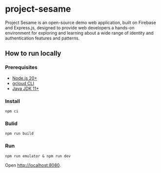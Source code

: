 # project-sesame

Project Sesame is an open-source demo web application, built on Firebase and Express.js, designed to provide web developers a hands-on environment for exploring and learning about a wide range of identity and authentication features and patterns.

## How to run locally

### Prerequisites

* [Node.js 20+](https://nodejs.org/)
* [gcloud CLI](https://cloud.google.com/sdk/docs/install)
* [Java JDK 11+](https://jdk.java.net/)

### Install

```shell
npm ci
```

### Bulid

```shell
npm run build
```

### Run

```shell
npm run emulator & npm run dev
```

Open [http://localhost:8080](http://localhost:8080).

